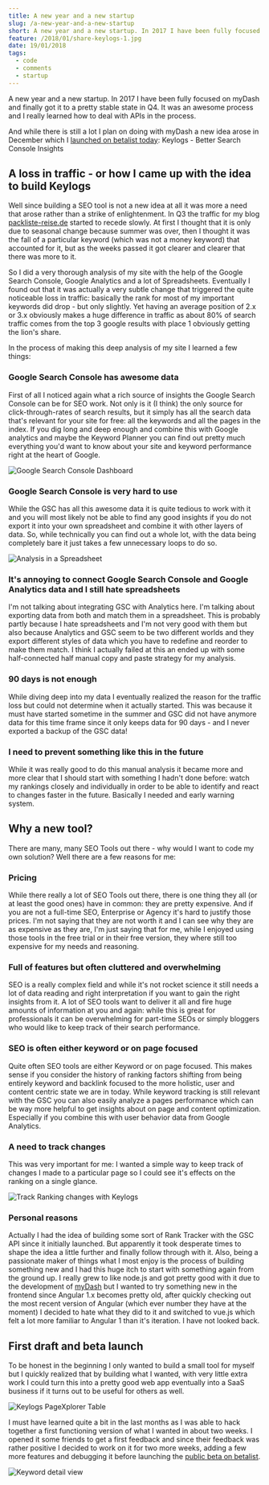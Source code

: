 ```yaml
---
title: A new year and a new startup
slug: /a-new-year-and-a-new-startup
short: A new year and a new startup. In 2017 I have been fully focused on myDash and finally got it to a pretty stable state in Q4. It was an awesome process and I really learned how to deal with APIs in the process.
feature: /2018/01/share-keylogs-1.jpg
date: 19/01/2018
tags:
  - code
  - comments
  - startup
---
```


A new year and a new startup. In 2017 I have been fully focused on myDash and finally got it to a pretty stable state in Q4. It was an awesome process and I really learned how to deal with APIs in the process.

And while there is still a lot  I plan on doing with myDash a new idea arose in December which I [launched on betalist today](https://betalist.com/startups/keylogs): Keylogs - Better Search Console Insights

## A loss in traffic - or how I came up with the idea to build Keylogs

Well since building a SEO tool is not a new idea at all it was more a need that arose rather than a strike of enlightenment. In Q3 the traffic for my blog [packliste-reise.de](https://www.packliste-reise.de) started to recede slowly. At first I thought that it is only due to seasonal change because summer was over, then I thought it was the fall of a particular keyword (which was not a money keyword) that accounted for it, but as the weeks passed it got clearer and clearer that there was more to it.

So I did a very thorough analysis of my site with the help of the Google Search Console, Google Analytics and a lot of Spreadsheets. Eventually I found out that it was actually a very subtle change that triggered the quite noticeable loss in traffic: basically the rank for most of my important keywords did drop - but only slightly. Yet having an average position of 2.x or 3.x obviously makes a huge difference in traffic as about 80% of search traffic comes from the top 3 google results with place 1 obviously getting the lion's share.

In the process of making this deep analysis of my site I learned a few things:

### Google Search Console has awesome data

First of all I noticed again what a rich source of insights the Google Search Console can be for SEO work. Not only is it (I think) the only source for click-through-rates of search results, but it simply has all the search data that's relevant for your site for free: all the keywords and all the pages in the index. If you dig long and deep enough and combine this with Google analytics and maybe the Keyword Planner you can find out pretty much everything you'd want to know about your site and keyword performance right at the heart of Google.

![Google Search Console Dashboard](/images/2018/01/Bildschirmfoto-2018-01-19-um-17.58.08.png)

### Google Search Console is very hard to use

While the GSC has all this awesome data it is quite tedious to work with it and you will most likely not be able to find any good insights if you do not export it into your own spreadsheet and combine it with other layers of data. 
So, while technically you can find out a whole lot, with the data being completely bare it just takes a few unnecessary loops to do so.

![Analysis in a Spreadsheet](/images/2018/01/Bildschirmfoto-2018-01-19-um-18.00.28.png)

### It's annoying to connect Google Search Console and Google Analytics data and I still hate spreadsheets

I'm not talking about integrating GSC with Analytics here. I'm talking about exporting data from both and match them in a spreadsheet. This is probably partly because I hate spreadsheets and I'm not very good with them but also because Analytics and GSC seem to be two different worlds and they export different styles of data which you have to redefine and reorder to make them match. I think I actually failed at this an ended up with some half-connected half manual copy and paste strategy for my analysis.

### 90 days is not enough

While diving deep into my data I eventually realized the reason for the traffic loss but could not determine when it actually started. This was because it must have started sometime in the summer and GSC did not have anymore data for this time frame since it only keeps data for 90 days - and I never exported a backup of the GSC data!  

### I need to prevent something like this in the future

While it was really good to do this manual analysis it became more and more clear that I should start with something I hadn't done before: watch my rankings closely and individually in order to be able to identify and react to changes faster in the future. Basically I needed and early warning system.

## Why a new tool? 

There are many, many SEO Tools out there - why would I want to code my own solution? Well there are a few reasons for me: 

### Pricing

While there really a lot of SEO Tools out there, there is one thing they all (or at least the good ones) have in common: they are pretty expensive. And if you are not a full-time SEO, Enterprise or Agency it's hard to justify those prices. I'm not saying that they are not worth it and I can see why they are as expensive as they are, I'm just saying that for me, while I enjoyed using those tools in the free trial or in their free version, they where still too expensive for my needs and reasoning.

### Full of features but often cluttered and overwhelming

SEO is a really complex field and while it's not rocket science it still needs a lot of data reading and right interpretation if you want to gain the right insights from it.
A lot of SEO tools want to deliver it all and fire huge amounts of information at you and again: while this is great for professionals it can be overwhelming for part-time SEOs or simply bloggers who would like to keep track of their search performance.

### SEO is often either keyword or on page focused

Quite often SEO tools are either Keyword or on page focused. This makes sense if you consider the history of ranking factors shifting from being entirely keyword and backlink focused to the more holistic, user and content centric state we are in today. While keyword tracking is still relevant with the GSC you can also easily analyze a pages performance which can be way more helpful to get insights about on page and content optimization. Especially if you combine this with user behavior data from Google Analytics.

### A need to track changes

This was very important for me: I wanted a simple way to keep track of changes I made to a particular page so I could see it's effects on the ranking on a single glance. 

![Track Ranking changes with Keylogs](/images/2018/01/Bildschirmfoto-2018-01-18-um-13.01.11.png)

### Personal reasons

Actually I had the idea of building some sort of Rank Tracker with the GSC API since it initially launched. But apparently it took desperate times to shape the idea a little further and finally follow through with it.
Also, being a passionate maker of things what I most enjoy is the process of building something new and I had this huge itch to start with something again from the ground up. I really grew to like node.js and got pretty good with it due to the development of [myDash](https://mydash.io) but I wanted to try something new in the frontend since Angular 1.x becomes pretty old, after quickly checking out the most recent version of Angular (which ever number they have at the moment) I decided to hate what they did to it and switched to vue.js which felt a lot more familiar to Angular 1 than it's iteration. I have not looked back.

## First draft and beta launch

To be honest in the beginning I only wanted to build a small tool for myself but I quickly realized that by building what I wanted, with very little extra work I could turn this into a pretty good web app eventually into a SaaS business if it turns out to be useful for others as well. 

![Keylogs PageXplorer Table](/images/2018/01/Bildschirmfoto-2018-01-15-um-13.03.41.png)

I must have learned quite a bit in the last months as I was able to hack together a first functioning version of what I wanted in about two weeks.  I opened it some friends to get a first feedback and since their feedback was rather positive I decided to work on it for two more weeks, adding a few more features and debugging it before launching the [public beta on betalist](https://betalist.com/startups/keylogs).

![Keyword detail view](/images/2018/01/Bildschirmfoto-2018-01-19-um-18.05.06.png)

